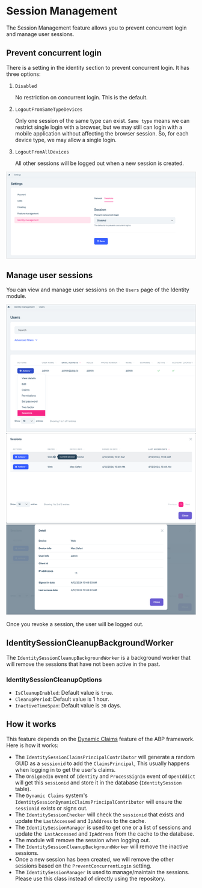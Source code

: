 # Session Management

The Session Management feature allows you to prevent concurrent login and manage user sessions.

## Prevent concurrent login

There is a setting in the identity section to prevent concurrent login. It has three options:

1. `Disabled`

    No restriction on concurrent login. This is the default.

2. `LogoutFromSameTypeDevices`

    Only one session of the same type can exist. 
    `Same type` means we can restrict single login with a browser, but we may still can login with a mobile application without affecting the browser session. So, for each device type, we may allow a single login.

3. `LogoutFromAllDevices`

    All other sessions will be logged out when a new session is created.

![prevent-concurrent-login](../../images/prevent-concurrent-login.png)

## Manage user sessions

You can view and manage user sessions on the `Users` page of the Identity module.

![user-sessions](../../images/user-sessions.png)
![sessions-modal.png](../../images/sessions-modal.png)
![session-details-modal.png](../../images/session-details-modal.png)

Once you revoke a session, the user will be logged out.

## IdentitySessionCleanupBackgroundWorker

The `IdentitySessionCleanupBackgroundWorker` is a background worker that will remove the sessions that have not been active in the past.

###  IdentitySessionCleanupOptions

* `IsCleanupEnabled`: Default value is `true`. 
* `CleanupPeriod`: Default value is 1 hour.
* `InactiveTimeSpan`: Default value is `30` days.

## How it works

This feature depends on the [Dynamic Claims](https://docs.abp.io/en/abp/latest/Dynamic-Claims) feature of the ABP framework. Here is how it works:

* The `IdentitySessionClaimsPrincipalContributor` will generate a random GUID as a `sessionid` to add the `ClaimsPrincipal`, This usually happens when logging in to get the user's claims.
* The `OnSignedIn` event of `Identity` and `ProcessSignIn` event of `OpenIddict` will get this `sessionid` and store it in the database (`IdentitySession` table).
* The `Dynamic Claims` system's `IdentitySessionDynamicClaimsPrincipalContributor` will ensure the `sessionid` exists or signs out.
* The `IdentitySessionChecker` will check the `sessionid` that exists and update the `LastAccessed` and `IpAddress`  to the cache.
* The `IdentitySessionManager` is used to get one or a list of sessions and update the` LastAccessed` and `IpAddress` from the cache to the database.
* The module will remove the session when logging out.
* The `IdentitySessionCleanupBackgroundWorker` will remove the inactive sessions.
* Once a new session has been created, we will remove the other sessions based on the `PreventConcurrentLogin` setting.
* The `IdentitySessionManager` is used to manage/maintain the sessions. Please use this class instead of directly using the repository.
